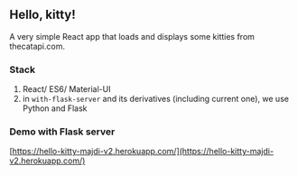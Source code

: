 ## Hello, kitty!

A very simple React app that loads and displays some kitties from thecatapi.com.

### Stack

1. React/ ES6/ Material-UI
2. in `with-flask-server` and its derivatives (including current one), we use Python and Flask

### Demo with Flask server 

[https://hello-kitty-majdi-v2.herokuapp.com/](https://hello-kitty-majdi-v2.herokuapp.com/)
